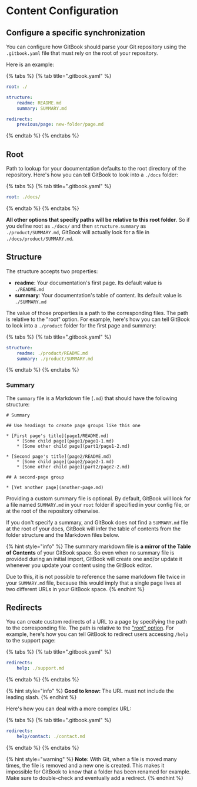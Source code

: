# Content Configuration

## Configure a specific synchronization <a href="configure-a-specific-synchronization" id="configure-a-specific-synchronization"></a>

You can configure how GitBook should parse your Git repository using the `.gitbook.yaml` file that must rely on the root of your repository.‌

Here is an example:

{% tabs %}
{% tab title=".gitbook.yaml" %}
```yaml
root: ./

​structure:  
    readme: README.md  
    summary: SUMMARY.md​

redirects:  
    previous/page: new-folder/page.md
```
{% endtab %}
{% endtabs %}

## Root

Path to lookup for your documentation defaults to the root directory of the repository. Here's how you can tell GitBook to look into a `./docs` folder:

{% tabs %}
{% tab title=".gitbook.yaml" %}
```yaml
root: ./docs/
```
{% endtab %}
{% endtabs %}

**All other options that specify paths will be relative to this root folder**. So if you define root as `./docs/` and then `structure.summary` as `./product/SUMMARY.md`, GitBook will actually look for a file in `./docs/product/SUMMARY.md`.‌

## ​Structure‌ <a href="structure" id="structure"></a>

The structure accepts two properties:‌

* **readme**: Your documentation's first page. Its default value is `./README.md`
* **summary**: Your documentation's table of content. Its default value is `./SUMMARY.md`

The value of those properties is a path to the corresponding files. The path is relative to the "root" option. For example, here's how you can tell GitBook to look into a `./product` folder for the first page and summary:

{% tabs %}
{% tab title=".gitbook.yaml" %}
```yaml
structure:  
    readme: ./product/README.md
    summary: ./product/SUMMARY.md
```
{% endtab %}
{% endtabs %}

### ​Summary‌ <a href="summary" id="summary"></a>

The `summary` file is a Markdown file (`.md`) that should have the following structure:

```
‌# Summary​

## Use headings to create page groups like this one​

* [First page's title](page1/README.md)    
    * [Some child page](page1/page1-1.md)    
    * [Some other child page](part1/page1-2.md)

* [Second page's title](page2/README.md)    
    * [Some child page](page2/page2-1.md)    
    * [Some other child page](part2/page2-2.md)    

## A second-page group​

* [Yet another page](another-page.md)
```

Providing a custom summary file is optional. By default, GitBook will look for a file named `SUMMARY.md` in your `root` folder if specified in your config file, or at the root of the repository otherwise.

If you don't specify a summary, and GitBook does not find a `SUMMARY.md` file at the root of your docs, GitBook will infer the table of contents from the folder structure and the Markdown files below.‌

{% hint style="info" %}
The summary markdown file is **a mirror of the Table of Contents** of your GitBook space. So even when no summary file is provided during an initial import, GitBook will create one and/or update it whenever you update your content using the GitBook editor.

Due to this, it is not possible to reference the same markdown file twice in your `SUMMARY.md` file, because this would imply that a single page lives at two different URLs in your GitBook space.
{% endhint %}

## ​Redirects <a href="redirects" id="redirects"></a>

You can create custom redirects of a URL to a page by specifying the path to the corresponding file. The path is relative to the ["root" option](https://docs.gitbook.com/integrations/github#root). For example, here's how you can tell GitBook to redirect users accessing `/help` to the support page:

{% tabs %}
{% tab title=".gitbook.yaml" %}
```yaml
redirects:  
    help: ./support.md
```
{% endtab %}
{% endtabs %}

{% hint style="info" %}
**Good to know:** The URL must not include the leading slash.
{% endhint %}

Here's how you can deal with a more complex URL:

{% tabs %}
{% tab title=".gitbook.yaml" %}
```yaml
redirects:  
    help/contact: ./contact.md
```
{% endtab %}
{% endtabs %}

{% hint style="warning" %}
**Note:** With Git, when a file is moved many times, the file is removed and a new one is created. This makes it impossible for GitBook to know that a folder has been renamed for example. Make sure to double-check and eventually add a redirect.
{% endhint %}
